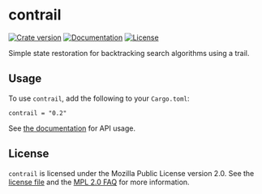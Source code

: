 # contrail

[![Crate version](https://img.shields.io/crates/v/contrail.svg)](https://crates.io/crates/contrail)
[![Documentation](https://docs.rs/contrail/badge.svg)](https://docs.rs/contrail)
[![License](https://img.shields.io/github/license/billyrieger/contrail.svg)](https://github.com/billyrieger/contrail/blob/master/LICENSE)

Simple state restoration for backtracking search algorithms using a trail.

## Usage

To use `contrail`, add the following to your `Cargo.toml`:

```
contrail = "0.2"
```

See [the documentation](https://docs.rs/contrail) for API usage.

## License

`contrail` is licensed under the Mozilla Public License version 2.0.  See the
[license file](https://github.com/billyrieger/contrail/blob/master/LICENSE) and
the [MPL 2.0 FAQ](https://www.mozilla.org/en-US/MPL/2.0/FAQ/) for more
information.
